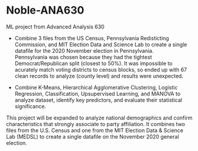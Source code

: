 # Noble-ANA630
ML project from Advanced Analysis 630

- Combine 3 files from the US Census, Pennsylvania Redisticting Commission, and MIT Election Data and Science Lab to create a single datafile for the 2020 November election in Pennsylvania.  
Pennsylvania was chosen because they had the tightest Democrat/Republican split (closest to 50%). 
It was impossible to acurately match voting districts to census blocks, so ended up with 67 clean records to analyze (county level) and results were unexpected.

- Combine K-Means, Hierarchical Agglomerative Clustering, 
Logistic Regression, Classification, Upsupervised Learning, and MANOVA to 
analyze dataset, identify key predictors, and evaluate their statistical significance.

This project will be expanded to analyze national demographics and confirm characteristics that strongly associate to party affiliation.
It combines two files from the U.S. Census and one from the MIT Election Data & Science Lab (MEDSL) to create a single datafile on the November 2020 general election.

